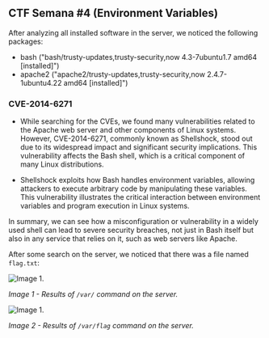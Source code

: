 ## CTF Semana #4 (Environment Variables)

After analyzing all installed software in the server, we noticed the following packages:
- bash ("bash/trusty-updates,trusty-security,now 4.3-7ubuntu1.7 amd64 [installed]")
- apache2 ("apache2/trusty-updates,trusty-security,now 2.4.7-1ubuntu4.22 amd64 [installed]")

### CVE-2014-6271
- While searching for the CVEs, we found many vulnerabilities related to the Apache web server and other components of Linux systems. However, CVE-2014-6271, commonly known as Shellshock, stood out due to its widespread impact and significant security implications. This vulnerability affects the Bash shell, which is a critical component of many Linux distributions.

- Shellshock exploits how Bash handles environment variables, allowing attackers to execute arbitrary code by manipulating these variables.
This vulnerability illustrates the critical interaction between environment variables and program execution in Linux systems.


In summary, we can see how a misconfiguration or vulnerability in a widely used shell can lead to severe security breaches, not just in Bash itself but also in any service that relies on it, such as web servers like Apache.


After some search on the server, we noticed that there was a file named ```flag.txt```:

![Image 1.](https://git.fe.up.pt/fsi/fsi2425/logs/l05g06/-/raw/main/Images/Image1CTF4.png)

*Image 1 - Results of ```/var/```  command on the server.*

![Image 1.](https://git.fe.up.pt/fsi/fsi2425/logs/l05g06/-/raw/main/Images/Image2CTF4.png)

*Image 2 - Results of ```/var/flag```  command on the server.*




